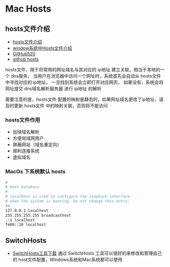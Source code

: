 # Mac Hosts

## hosts文件介绍
- [hosts文件介绍](https://baike.baidu.com/item/hosts/10474546)
- [window系统中Hosts文件介绍](https://blog.csdn.net/fuhanghang/article/details/125293347)
- [GitHub520](https://github.com/521xueweihan/GitHub520)
- [github hosts](https://gitee.com/373503406/hosts)

hosts文件，用于将常用的网址域名与其对应的 ip地址 建立关联，相当于本地的一个 dns服务，
当用户在浏览器中访问一个网址时，系统首先会自动从 hosts文件 中寻找对应的 ip地址，
一旦找到系统会立即打开对应网页，
如果没有，系统会将网址提交 dns域名解析服务器 进行 ip地址 的解析

需要注意的是，hosts文件 配置的映射是静态的，如果网址域名更改了ip地址，请及时更新 hosts文件 中的映射关联，否则将不能访问

### hosts文件作用

- 加快域名解析
- 方便局域网用户
- 屏蔽网站（域名重定向）
- 顺利连接系统
- 虚拟域名

### MacOs 下系统默认 hosts

``` bash
#
# Host Database
#
# localhost is used to configure the loopback interface
# when the system is booting. Do not change this entry.
##
127.0.0.1 localhost
255.255.255.255 broadcasthost
::1 localhost 
fe80::10 localhost
```

## SwitchHosts
- [SwitchHosts工具下载](https://swh.app)
[](https://blog.csdn.net/weixin_56727438/article/details/125718383)
通过 SwitchHosts 工具可以很好的来修改和管理自己的 host文件配置，Windows系统和Mac系统都可以使用


### 